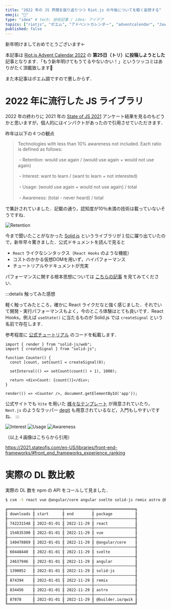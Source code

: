 ```yaml
---
title: "2022 年の JS 界隈を振り返りつつ Riot.js の今後についてを軽く妄想する"
emoji: "👏"
type: "idea" # tech: 技術記事 / idea: アイデア
topics: ["riotjs", "ポエム", "アドベントカレンダー", "adventcalendar", "JavaScript"]
published: false
---
```


新年明けましておめでとうございます←

本記事は [Riot.js Advent Calendar 2022](https://qiita.com/advent-calendar/2022/riotjs) の __第25日（トリ）に投稿しようとした__ 記事となります．「もう新年明けてもうてるやないかい！」というツッコミはありがたく頂戴致します🙇

また本記事はポエム調ですので悪しからず．

# 2022 年に流行した JS ライブラリ

2022 年の終わりに 2021 年の [State of JS 2021](https://2021.stateofjs.com/en-US/libraries/front-end-frameworks/#front_end_frameworks_experience_ranking) アンケート結果を見るのもどうかと思いますが，個人的にはインパクトがあったので引用させていただきます．

昨年は以下の４つの観点

> Technologies with less than 10% awareness not included. Each ratio is defined as follows:
>
>
> ・Retention: would use again / (would use again + would not use again)
>
> ・Interest: want to learn / (want to learn + not interested)
>
> ・Usage: (would use again + would not use again) / total
>
> ・Awareness: (total - never heard) / total


で集計されていました．記載の通り，認知度が10％未満の技術は載っていないそうですね．


![Retention](https://storage.googleapis.com/zenn-user-upload/bd41121e79a1-20230111.png)

今まで聞いたことがなかった [Solid.js](https://www.solidjs.com/) というライブラリが１位に躍り出ていたので，新年早々驚きました．公式ドキュメントを読んで見ると

* `React` ライクなシンタックス（`React Hooks` のような機能）
* コストのかかる仮想DOMを用いず，ハイパフォーマンス
* チュートリアルやドキュメントが充実

パフォーマンスに関する根本思想については [こちらの記事](https://ryansolid.medium.com/solidjs-the-tesla-of-javascript-ui-frameworks-6a1d379bc05e) を見てみてください．

:::details 触ってみた感想

軽く触ってみたところ，確かに React ライクだなと強く感じました．それでいて開発・実行パフォーマンスもよく，今のところ体験はとても良いです．React Hooks，例えば `useState()` に当たるものが Solid.js では `createSignal` という名前で存在します．

参考程度に [公式チュートリアル](https://www.solidjs.com/tutorial/introduction_signals?solved) のコードを転載します．

```jsx:公式のサンプルコード
import { render } from "solid-js/web";
import { createSignal } from "solid-js";

function Counter() {
  const [count, setCount] = createSignal(0);

  setInterval(() => setCount(count() + 1), 1000);

  return <div>Count: {count()}</div>;
}

render(() => <Counter />, document.getElementById('app'));
```

公式サイトでも
`Vite` を用いた [様々なテンプレート](https://github.com/solidjs/templates) が用意されていたり，`Next.js` のようなラッパー [degit](https://github.com/Rich-Harris/degit) も用意されているなど，入門もしやすいですね．
:::

![Interest](https://storage.googleapis.com/zenn-user-upload/5589c2ca40a8-20230111.png)
![Usage](https://storage.googleapis.com/zenn-user-upload/91cd23be38cf-20230111.png)
![Awareness](https://storage.googleapis.com/zenn-user-upload/bb47d3ec157e-20230111.png)

（以上４画像はこちらから引用）

https://2021.stateofjs.com/en-US/libraries/front-end-frameworks/#front_end_frameworks_experience_ranking


# 実際の DL 数比較

実際の DL 数を npm の API をコールして見ました．

```sh
$ csm -t react vue @angular/core angular svelte solid-js remix astro @builder.io/qwik

╔═══════════╤════════════╤════════════╤══════════════════╗
║ downloads ║ start      ║ end        ║ package          ║
╟───────────┼────────────┼────────────┼──────────────────╢
║ 742231548 ║ 2022-01-01 ║ 2022-11-29 ║ react            ║
╟───────────┼────────────┼────────────┼──────────────────╢
║ 154835300 ║ 2022-01-01 ║ 2022-11-29 ║ vue              ║
╟───────────┼────────────┼────────────┼──────────────────╢
║ 140478869 ║ 2022-01-01 ║ 2022-11-29 ║ @angular/core    ║
╟───────────┼────────────┼────────────┼──────────────────╢
║ 60448440  ║ 2022-01-01 ║ 2022-11-29 ║ svelte           ║
╟───────────┼────────────┼────────────┼──────────────────╢
║ 24637946  ║ 2022-01-01 ║ 2022-11-29 ║ angular          ║
╟───────────┼────────────┼────────────┼──────────────────╢
║ 1390052   ║ 2022-01-01 ║ 2022-11-29 ║ solid-js         ║
╟───────────┼────────────┼────────────┼──────────────────╢
║ 874394    ║ 2022-01-01 ║ 2022-11-29 ║ remix            ║
╟───────────┼────────────┼────────────┼──────────────────╢
║ 834456    ║ 2022-01-01 ║ 2022-11-29 ║ astro            ║
╟───────────┼────────────┼────────────┼──────────────────╢
║ 87878     ║ 2022-01-01 ║ 2022-11-29 ║ @builder.io/qwik ║
╚═══════════╧════════════╧════════════╧══════════════════╝
```
